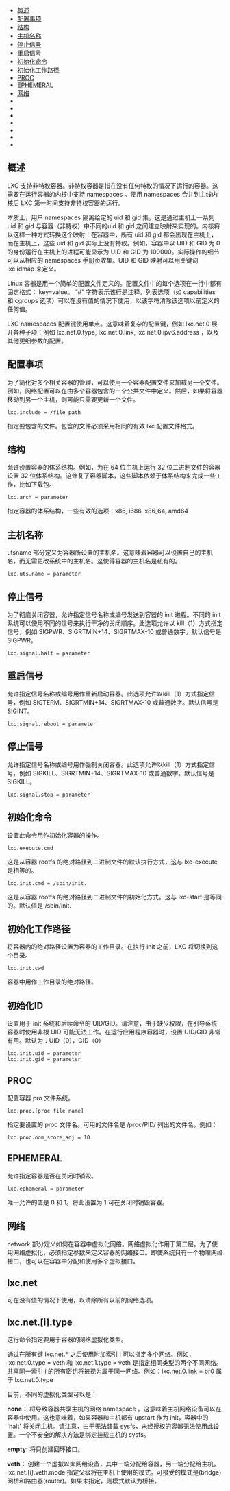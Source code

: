 - <a href="#DESCRIPTION ">概述</a>
- <a href="#CONFIGURATION ">配置事项</a>
- <a href="#ARCHITECTURE ">结构</a>
- <a href="#HOSTNAME ">主机名称</a>
- <a href="#HALT SIGNAL ">停止信号</a>
- <a href="#REBOOT SIGNAL ">重启信号</a>
- <a href="#INIT COMMAND ">初始化命令</a>
- <a href="#INIT WORKING DIRECTORY ">初始化工作路径</a>
- <a href="#PROC ">PROC</a>
- <a href="#EPHEMERAL ">EPHEMERAL</a>
- <a href="#NETWORK ">网络</a>
- <a href="# "></a>
- <a href="# "></a>
- <a href="# "></a>
- <a href="# "></a>
- <a href="# "></a>
- <a href="# "></a>
- <a href="# "></a>

<h2 id="DESCRIPTION">概述</h2>

LXC 支持非特权容器。非特权容器是指在没有任何特权的情况下运行的容器。这需要在运行容器的内核中支持 namespaces 。使用 namespaces 合并到主线内核后 LXC 第一时间支持非特权容器的运行。

本质上，用户 namespaces  隔离给定的 uid 和 gid 集。这是通过主机上一系列 uid 和 gid 与容器（非特权）中不同的uid 和 gid 之间建立映射来实现的。内核将以这样一种方式转换这个映射：在容器中，所有 uid 和 gid 都会出现在主机上，而在主机上，这些 uid 和 gid 实际上没有特权。例如，容器中以 UID 和 GID 为 0 的身份运行在主机上的进程可能显示为 UID 和 GID 为 100000。实际操作的细节可以从相应的 namespaces 手册页收集。UID 和 GID 映射可以用关键词 lxc.idmap 来定义。

Linux 容器是用一个简单的配置文件定义的。配置文件中的每个选项在一行中都有固定格式： key=value。 “#” 字符表示该行是注释。列表选项（如 capabilities 和 cgroups 选项）可以在没有值的情况下使用，以该字符清除该选项以前定义的任何值。

LXC namespaces 配置键使用单点。这意味着复杂的配置键，例如 lxc.net.0 展开各种子项：例如 lxc.net.0.type, lxc.net.0.link, lxc.net.0.ipv6.address ，以及其他更细参数的配置。


<h2 id="CONFIGURATION">配置事项</h2>

为了简化对多个相关容器的管理，可以使用一个容器配置文件来加载另一个文件。例如，网络配置可以在由多个容器包含的一个公共文件中定义。然后，如果将容器移动到另一个主机，则可能只需要更新一个文件。

```
lxc.include = /file path
```

指定要包含的文件。包含的文件必须采用相同的有效 lxc 配置文件格式。


<h2 id="ARCHITECTURE">结构</h2>

允许设置容器的体系结构。例如，为在 64 位主机上运行 32 位二进制文件的容器设置 32 位体系结构。这修复了容器脚本，这些脚本依赖于体系结构来完成一些工作，比如下载包。

```
lxc.arch = parameter
```

指定容器的体系结构，一些有效的选项：x86, i686, x86_64, amd64


<h2 id="HOSTNAME">主机名称</h2>

utsname 部分定义为容器所设置的主机名。这意味着容器可以设置自己的主机名，而无需更改系统中的主机名。这使得容器的主机名是私有的。

```
lxc.uts.name = parameter
```

<h2 id="HALT SIGNAL">停止信号</h2>

为了彻底关闭容器，允许指定信号名称或编号发送到容器的 init 进程。不同的 init 系统可以使用不同的信号来执行干净的关闭顺序。此选项允许以 kill（1）方式指定信号，例如 SIGPWR、SIGRTMIN+14、SIGRTMAX-10 或普通数字。默认信号是SIGPWR。

```
lxc.signal.halt = parameter
```

<h2 id="REBOOT SIGNAL">重启信号</h2>

允许指定信号名称或编号用作重新启动容器。此选项允许以kill（1）方式指定信号，例如 SIGTERM、SIGRTMIN+14、SIGRTMAX-10 或普通数字。默认信号是 SIGINT。

```
lxc.signal.reboot = parameter
```

<h2 id="STOP  SIGNAL">停止信号</h2>

允许指定信号名称或编号用作强制关闭容器。此选项允许以kill（1）方式指定信号，例如 SIGKILL、SIGRTMIN+14、SIGRTMAX-10 或普通数字。默认信号是 SIGKILL。

```
lxc.signal.stop = parameter
```

<h2 id="INIT COMMAND">初始化命令</h2>

设置此命令用作初始化容器的操作。

```
lxc.execute.cmd
```

这是从容器 rootfs 的绝对路径到二进制文件的默认执行方式，这与 lxc-execute 是相等的。

```
lxc.init.cmd = /sbin/init.
```

这是从容器 rootfs 的绝对路径到二进制文件的初始化方式。这与 lxc-start 是等同的。默认值是 /sbin/init.


<h2 id="INIT WORKING DIRECTORY">初始化工作路径</h2>

将容器内的绝对路径设置为容器的工作目录。在执行 init 之前，LXC 将切换到这个目录。

```
lxc.init.cwd 
```

容器中用作工作目录的绝对路径。


<h2 id="INIT ID">初始化ID</h2>

设置用于 init 系统和后续命令的 UID/GID。请注意，由于缺少权限，在引导系统容器时使用非根 UID 可能无法工作。在运行应用程序容器时，设置 UID/GID 非常有用。默认为：UID（0），GID（0）

```
lxc.init.uid = parameter
lxc.init.gid = parameter
```


<h2 id="PROC">PROC</h2>

配置容器 pro 文件系统。

```
lxc.proc.[proc file name]
```

指定要设置的 proc 文件名。可用的文件名是 /proc/PID/ 列出的文件名。例如：

```
lxc.proc.oom_score_adj = 10
```


<h2 id="EPHEMERAL">EPHEMERAL</h2>

允许指定容器是否在关闭时销毁。

```
lxc.ephemeral = parameter
```

唯一允许的值是 0 和 1。将此设置为 1 可在关闭时销毁容器。


<h2 id="NETWORK">网络</h2>

network 部分定义如何在容器中虚拟化网络。网络虚拟化作用于第二层。为了使用网络虚拟化，必须指定参数来定义容器的网络接口。即使系统只有一个物理网络接口，也可以在容器中分配和使用多个虚拟接口。

## lxc.net

可在没有值的情况下使用，以清除所有以前的网络选项。

## lxc.net.[i].type

这行命令指定要用于容器的网络虚拟化类型。

通过在所有键 lxc.net.* 之后使用附加索引 i 可以指定多个网络。例如， lxc.net.0.type = veth 和 lxc.net.1.type = veth 是指定相同类型的两个不同网络。共享同一索引 i 的所有密钥将被视为属于同一网络。例如：lxc.net.0.link = br0 属于 lxc.net.0.type

目前，不同的虚拟化类型可以是：

**none：** 将导致容器共享主机的网络 namespace 。这意味着主机网络设备可以在容器中使用。这也意味着，如果容器和主机都有 upstart 作为 init，容器中的 'halt' 将关闭主机。请注意，由于无法装载 sysfs，未经授权的容器无法使用此设置。一个不安全的解决方法是绑定挂载主机的 sysfs。

**empty:** 将只创建回环接口。

**veth：** 创建一个虚拟以太网给设备，其中一端分配给容器，另一端分配给主机。lxc.net.[i].veth.mode 指定父级将在主机上使用的模式。可接受的模式是(bridge)网桥和路由器(router)。如果未指定，则模式默认为桥接。








<h2 id=""></h2>

<h2 id=""></h2>

<h2 id=""></h2>

<h2 id=""></h2>